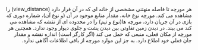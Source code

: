 <div dir="rtl">

هر مورچه تا فاصله منهتنی مشخصی از خانه ای که در آن قرار دارد (view_distance) را مشاهده می کند. مورچه نوع خانه، مقدار منابع موجود در آن (و نوع آن‌)، شماره دوری که بازی در آن جریان دارد، مورچه ها(نوع و تیم) را در محدوده ای از نقشه که مشاهده می کند می بیند. در دیدن زمین تفاوتی بین دیدن پشت و جلوی دیوار وجود ندارد. همچنین هر مورچه از مکان فعلی، منبعی که حمل می کند (اگر کارگر است) اندازه نقشه و مقدار جان فعلی خود اطلاع دارد. به جز این موارد مورچه از باقی اطلاعات آگاهی ندارد.
